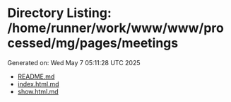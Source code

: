 # Directory Listing: /home/runner/work/www/www/processed/mg/pages/meetings
Generated on: Wed May  7 05:11:28 UTC 2025

- [README.md](README.md)
- [index.html.md](index.html.md)
- [show.html.md](show.html.md)
